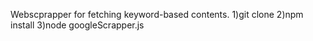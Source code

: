 Webscprapper for fetching keyword-based contents.
1)git clone 
2)npm install
3)node googleScrapper.js